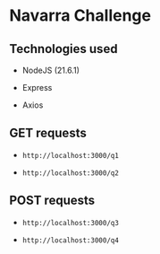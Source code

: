 # Navarra Challenge

## Technologies used

- NodeJS (21.6.1)

- Express

- Axios

## GET requests

- `http://localhost:3000/q1`

- `http://localhost:3000/q2`

## POST requests

- `http://localhost:3000/q3`

- `http://localhost:3000/q4`

